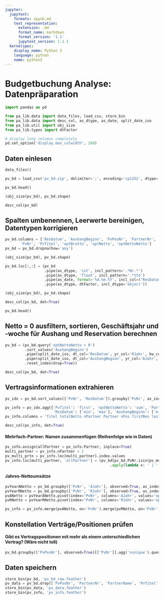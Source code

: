 ```yaml
---
jupyter:
  jupytext:
    formats: ipynb,md
    text_representation:
      extension: .md
      format_name: markdown
      format_version: '1.1'
      jupytext_version: 1.1.1
  kernelspec:
    display_name: Python 3
    language: python
    name: python3
---
```


<!-- #region {"pycharm": {}} -->
# Budgetbuchung Analyse: Datenpräparation
<!-- #endregion -->

```python pycharm={"is_executing": false}
import pandas as pd

from pa_lib.data import data_files, load_csv, store_bin
from pa_lib.data import desc_col, as_dtype, as_date, split_date_iso
from pa_lib.util import obj_size
from pa_lib.types import dtFactor

# display long columns completely
pd.set_option('display.max_colwidth', 200)
```

<!-- #region {"pycharm": {}} -->
## Daten einlesen
<!-- #endregion -->

```python pycharm={}
data_files()
```

```python pycharm={}
pv_bd = load_csv('pv_bd.zip', delimiter=';', encoding='cp1252', dtype='object')
```

```python pycharm={}
pv_bd.head()
```

```python pycharm={}
(obj_size(pv_bd), pv_bd.shape)
```

```python pycharm={}
desc_col(pv_bd)
```

<!-- #region {"pycharm": {}} -->
## Spalten umbenennen, Leerwerte bereinigen, Datentypen korrigieren
<!-- #endregion -->

```python pycharm={}
pv_bd.columns = ['ResDatum', 'AushangBeginn', 'PvPosNr', 'PartnerNr', 'PartnerName',
       'PvNr', 'PvTitel', 'optBrutto', 'optNetto', 'optNettoNetto']
pv_bd = pv_bd.dropna(how='any')
```

```python pycharm={}
(obj_size(pv_bd), pv_bd.shape)
```

```python pycharm={}
pv_bd.loc[:,:] = (pv_bd
                  .pipe(as_dtype, 'int', incl_pattern='.*Nr.*')
                  .pipe(as_dtype, 'float', incl_pattern='.*tto')
                  .pipe(as_date, format='%d.%m.%Y', incl_col=('ResDatum', 'AushangBeginn'))
                  .pipe(as_dtype, dtFactor, incl_dtype='object'))
```

```python pycharm={}
(obj_size(pv_bd), pv_bd.shape)
```

```python pycharm={}
desc_col(pv_bd, det=True)
```

```python pycharm={}
pv_bd.head()
```

<!-- #region {"pycharm": {}} -->
## Netto = 0 ausfiltern, sortieren, Geschäftsjahr und -woche für Aushang und Reservation berechnen
<!-- #endregion -->

```python pycharm={}
pv_bd = (pv_bd.query('optNettoNetto > 0')
         .sort_values('AushangBeginn')
         .pipe(split_date_iso, dt_col='ResDatum', yr_col='RJahr', kw_col='RKw')
         .pipe(split_date_iso, dt_col='AushangBeginn', yr_col='AJahr', kw_col='AKw')
         .reset_index(drop=True))
```

```python pycharm={}
desc_col(pv_bd, det=True)
```

## Vertragsinformationen extrahieren

```python
pv_idx = pv_bd.sort_values(['PvNr', 'ResDatum']).groupby('PvNr', as_index=True)
```

```python
pv_info = pv_idx.agg({'PvTitel': 'first', 'optNettoNetto': 'sum', 'PartnerNr': 'nunique', 'PartnerName': 'last', 'PvPosNr': 'nunique',
                      'ResDatum': ['min', 'max'], 'AushangBeginn': ['min', 'max']})
pv_info.columns = 'Titel totalNetto nPartner Partner nPos firstRes lastRes firstAus lastAus'.split()
```

```python
desc_col(pv_info, det=True)
```

#### Mehrfach-Partner: Namen zusammenfügen (Reihenfolge wie in Daten)

```python
pv_info.assign(allPartner = pv_info.Partner, inplace=True)
multi_partner = pv_info.nPartner > 1
pv_multi_prtn = pv_info.loc[multi_partner].index.values
pv_info.loc[multi_partner, 'allPartner'] = (pv_bd[pv_bd.PvNr.isin(pv_multi_prtn)].groupby('PvNr')['PartnerName']
                                                .apply(lambda x: ' | '.join(x.unique())))
```

#### Jahres-Nettoumsätze

```python
pvYearANetto = pv_bd.groupby(['PvNr', 'AJahr'], observed=True, as_index=False)[['optNettoNetto']].agg('sum')
pvYearRNetto = pv_bd.groupby(['PvNr', 'RJahr'], observed=True, as_index=False)[['optNettoNetto']].agg('sum')
pvANetto = pvYearANetto.pivot(index='PvNr', columns='AJahr', values='optNettoNetto').fillna(0).add_prefix('Netto_Aus_')
pvRNetto = pvYearRNetto.pivot(index='PvNr', columns='RJahr', values='optNettoNetto').fillna(0).add_prefix('Netto_Res_')
```

```python
pv_info = pv_info.merge(pvANetto, on='PvNr').merge(pvRNetto, on='PvNr')
```

<!-- #region {"pycharm": {}} -->
## Konstellation Verträge/Positionen prüfen
<!-- #endregion -->

<!-- #region {"pycharm": {}} -->
#### Gibt es Vertragspositionen mit mehr als einem unterschiedlichen Vertrag? (Wäre nicht toll)
<!-- #endregion -->

```python pycharm={}
pv_bd.groupby(['PvPosNr'], observed=True)[['PvNr']].agg('nunique').query('PvNr > 1')
```

<!-- #region {"pycharm": {}} -->
## Daten speichern
<!-- #endregion -->

```python pycharm={}
store_bin(pv_bd, 'pv_bd_raw.feather')
pv_data = pv_bd.drop(['PvPosNr', 'PartnerNr', 'PartnerName', 'PvTitel', 'optBrutto', 'optNetto'], axis='columns')
store_bin(pv_data, 'pv_data.feather')
store_bin(pv_info, 'pv_info.feather')
```
